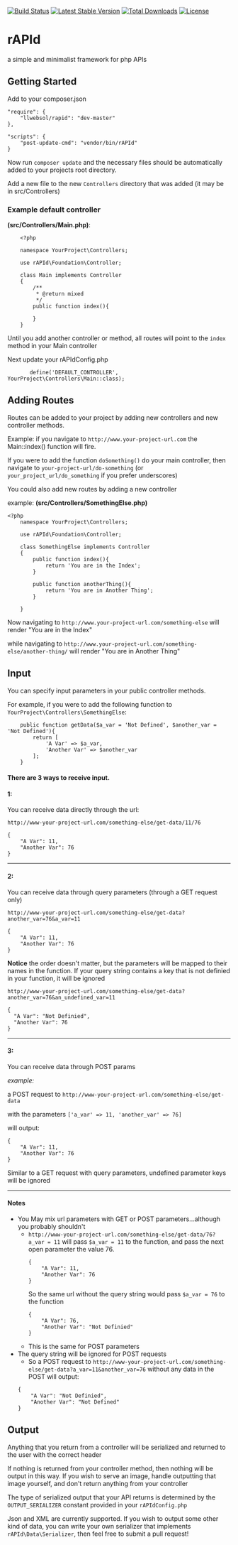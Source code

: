 [![Build Status](https://travis-ci.org/llwebsol/rAPId.svg?branch=master)](https://travis-ci.org/llwebsol/rAPId)
[![Latest Stable Version](https://poser.pugx.org/llwebsol/rapid/v/stable)](https://packagist.org/packages/llwebsol/rapid)
[![Total Downloads](https://poser.pugx.org/llwebsol/rapid/downloads)](https://packagist.org/packages/llwebsol/rapid)
[![License](https://poser.pugx.org/llwebsol/rapid/license)](https://packagist.org/packages/llwebsol/rapid)

# rAPId
a simple and minimalist framework for php APIs

## Getting Started
Add to your composer.json

    "require": {
        "llwebsol/rapid": "dev-master"
    },

    "scripts": {
        "post-update-cmd": "vendor/bin/rAPId"
    }

Now run `composer update` and the necessary files should be automatically added to your projects root directory.

Add a new file to the new `Controllers` directory that was added (it may be in src/Controllers)

### Example default controller
**(src/Controllers/Main.php)**:
```
    <?php

    namespace YourProject\Controllers;

    use rAPId\Foundation\Controller;

    class Main implements Controller
    {
        /**
         * @return mixed
         */
        public function index(){

        }
    }
```

Until you add another controller or method, all routes will point to the `index` method in your Main controller

Next update your rAPIdConfig.php

```
       define('DEFAULT_CONTROLLER', YourProject\Controllers\Main::class);
```


## Adding Routes

Routes can be added to your project by adding new controllers and new controller methods.

Example:
if you navigate to `http://www.your-project-url.com` the Main::index() function will fire.

If you were to add the function `doSomething()` do your main controller, then navigate to
`your-project-url/do-something` (or `your_project_url/do_something` if you prefer underscores)

You could also add new routes by adding a new controller

example:
**(src/Controllers/SomethingElse.php)**
```
<?php
    namespace YourProject\Controllers;

    use rAPId\Foundation\Controller;

    class SomethingElse implements Controller
    {
        public function index(){
            return 'You are in the Index';
        }

        public function anotherThing(){
            return 'You are in Another Thing';
        }

    }
```

Now navigating to `http://www.your-project-url.com/something-else` will render "You are in the Index"

while navigating to `http://www.your-project-url.com/something-else/another-thing/` will render "You are in Another Thing"


## Input

You can specify input parameters in your public controller methods.

For example, if you were to add the following function to `YourProject\Controllers\SomethingElse`:
```
    public function getData($a_var = 'Not Defined', $another_var = 'Not Defined'){
        return [
            'A Var' => $a_var,
            'Another Var' => $another_var
        ];
    }
```

#### There are 3 ways to receive input.

#### 1:
You can receive data directly through the url:

`http://www-your-project-url.com/something-else/get-data/11/76`
```
{
    "A Var": 11,
    "Another Var": 76
}
```

---

#### 2:
You can receive data through query parameters (through a GET request only)

`http://www-your-project-url.com/something-else/get-data?another_var=76&a_var=11`
```
{
    "A Var": 11,
    "Another Var": 76
}
```

**Notice** the order doesn't matter, but the parameters will be mapped to their names in the function. If your query string contains a key that is not definied in your function, it will be ignored

`http://www-your-project-url.com/something-else/get-data?another_var=76&an_undefined_var=11`
```
{
  "A Var": "Not Definied",
  "Another Var": 76
}
```

---

#### 3:
You can receive data through POST params

*example:*

a POST request to `http://www-your-project-url.com/something-else/get-data`

with the parameters `['a_var' => 11, 'another_var' => 76]`

will output:
```
{
    "A Var": 11,
    "Another Var": 76
}
```

Similar to a GET request with query parameters, undefined parameter keys will be ignored

---

#### Notes

- You May mix url parameters with GET or POST parameters...although you probably shouldn't
    - `http://www-your-project-url.com/something-else/get-data/76?a_var = 11` will pass `$a_var = 11` to the function, and pass the next open parameter the value 76.
        ```
        {
            "A Var": 11,
            "Another Var": 76
        }
        ```
        So the same url without the query string would pass `$a_var = 76` to the function
        ```
        {
            "A Var": 76,
            "Another Var": "Not Definied"
        }
        ```
    - This is the same for POST parameters
- The query string will be ignored for POST requests
    - So a POST request to `http://www-your-project-url.com/something-else/get-data?a_var=11&another_var=76` without any data in the POST will output:
     ```
     {
         "A Var": "Not Definied",
         "Another Var": "Not Defined"
     }
     ```

## Output

Anything that you return from a controller will be serialized and returned to the user with the correct header

If nothing is returned from your controller method, then nothing will be output in this way.
If you wish to serve an image, handle outputting that image yourself, and don't return anything from your controller

The type of serialized output that your API returns is determined by the `OUTPUT_SERIALIZER` constant provided in your `rAPIdConfig.php`

Json and XML are currently supported. If you wish to output some other kind of data, you can write your own serializer that implements `rAPId\Data\Serializer`, then feel free to submit a pull request!
